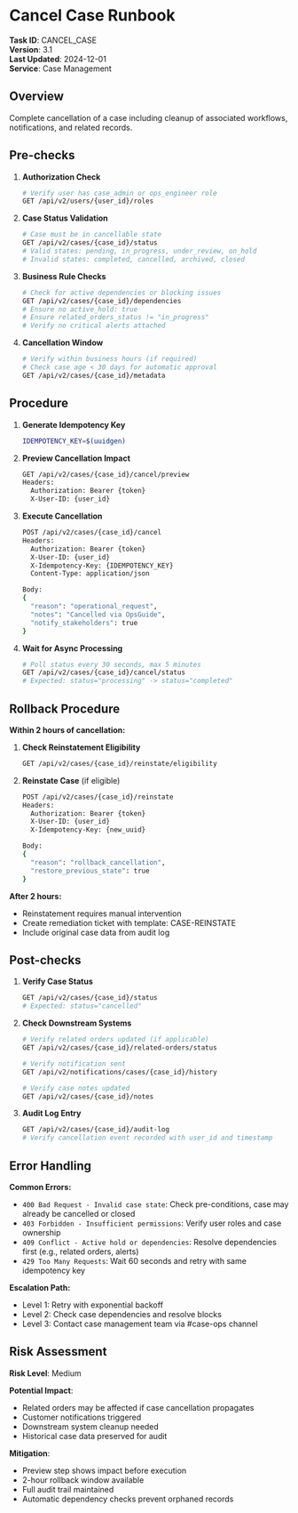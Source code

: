 # Cancel Case Runbook

**Task ID**: CANCEL_CASE  
**Version**: 3.1  
**Last Updated**: 2024-12-01  
**Service**: Case Management  

## Overview

Complete cancellation of a case including cleanup of associated workflows, notifications, and related records.

## Pre-checks

1. **Authorization Check**
   ```bash
   # Verify user has case_admin or ops_engineer role
   GET /api/v2/users/{user_id}/roles
   ```

2. **Case Status Validation**
   ```bash
   # Case must be in cancellable state
   GET /api/v2/cases/{case_id}/status
   # Valid states: pending, in_progress, under_review, on_hold
   # Invalid states: completed, cancelled, archived, closed
   ```

3. **Business Rule Checks**
   ```bash
   # Check for active dependencies or blocking issues
   GET /api/v2/cases/{case_id}/dependencies
   # Ensure no active_hold: true
   # Ensure related_orders_status != "in_progress"
   # Verify no critical alerts attached
   ```

4. **Cancellation Window**
   ```bash
   # Verify within business hours (if required)
   # Check case age < 30 days for automatic approval
   GET /api/v2/cases/{case_id}/metadata
   ```

## Procedure

1. **Generate Idempotency Key**
   ```bash
   IDEMPOTENCY_KEY=$(uuidgen)
   ```

2. **Preview Cancellation Impact**
   ```bash
   GET /api/v2/cases/{case_id}/cancel/preview
   Headers:
     Authorization: Bearer {token}
     X-User-ID: {user_id}
   ```

3. **Execute Cancellation**
   ```bash
   POST /api/v2/cases/{case_id}/cancel
   Headers:
     Authorization: Bearer {token}
     X-User-ID: {user_id}
     X-Idempotency-Key: {IDEMPOTENCY_KEY}
     Content-Type: application/json
   
   Body:
   {
     "reason": "operational_request",
     "notes": "Cancelled via OpsGuide",
     "notify_stakeholders": true
   }
   ```

4. **Wait for Async Processing**
   ```bash
   # Poll status every 30 seconds, max 5 minutes
   GET /api/v2/cases/{case_id}/cancel/status
   # Expected: status="processing" -> status="completed"
   ```

## Rollback Procedure

**Within 2 hours of cancellation:**

1. **Check Reinstatement Eligibility**
   ```bash
   GET /api/v2/cases/{case_id}/reinstate/eligibility
   ```

2. **Reinstate Case** (if eligible)
   ```bash
   POST /api/v2/cases/{case_id}/reinstate
   Headers:
     Authorization: Bearer {token}
     X-User-ID: {user_id}
     X-Idempotency-Key: {new_uuid}
   
   Body:
   {
     "reason": "rollback_cancellation",
     "restore_previous_state": true
   }
   ```

**After 2 hours:**
- Reinstatement requires manual intervention
- Create remediation ticket with template: CASE-REINSTATE
- Include original case data from audit log

## Post-checks

1. **Verify Case Status**
   ```bash
   GET /api/v2/cases/{case_id}/status
   # Expected: status="cancelled"
   ```

2. **Check Downstream Systems**
   ```bash
   # Verify related orders updated (if applicable)
   GET /api/v2/cases/{case_id}/related-orders/status
   
   # Verify notification sent
   GET /api/v2/notifications/cases/{case_id}/history
   
   # Verify case notes updated
   GET /api/v2/cases/{case_id}/notes
   ```

3. **Audit Log Entry**
   ```bash
   GET /api/v2/cases/{case_id}/audit-log
   # Verify cancellation event recorded with user_id and timestamp
   ```

## Error Handling

**Common Errors:**

- `400 Bad Request - Invalid case state`: Check pre-conditions, case may already be cancelled or closed
- `403 Forbidden - Insufficient permissions`: Verify user roles and case ownership
- `409 Conflict - Active hold or dependencies`: Resolve dependencies first (e.g., related orders, alerts)
- `429 Too Many Requests`: Wait 60 seconds and retry with same idempotency key

**Escalation Path:**
- Level 1: Retry with exponential backoff
- Level 2: Check case dependencies and resolve blocks
- Level 3: Contact case management team via #case-ops channel

## Risk Assessment

**Risk Level**: Medium

**Potential Impact**:
- Related orders may be affected if case cancellation propagates
- Customer notifications triggered
- Downstream system cleanup needed
- Historical case data preserved for audit

**Mitigation**:
- Preview step shows impact before execution
- 2-hour rollback window available
- Full audit trail maintained
- Automatic dependency checks prevent orphaned records

